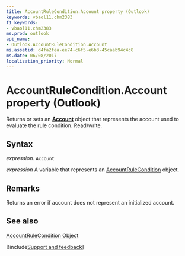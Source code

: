```yaml
---
title: AccountRuleCondition.Account property (Outlook)
keywords: vbaol11.chm2383
f1_keywords:
- vbaol11.chm2383
ms.prod: outlook
api_name:
- Outlook.AccountRuleCondition.Account
ms.assetid: d4fa2fea-ee74-c6f5-e6b3-45caab94c4c8
ms.date: 06/08/2017
localization_priority: Normal
---
```



# AccountRuleCondition.Account property (Outlook)

Returns or sets an **[Account](Outlook.Account.md)** object that represents the account used to evaluate the rule condition. Read/write.


## Syntax

_expression_. `Account`

_expression_ A variable that represents an [AccountRuleCondition](Outlook.AccountRuleCondition.md) object.


## Remarks

Returns an error if account does not represent an initialized account.


## See also


[AccountRuleCondition Object](Outlook.AccountRuleCondition.md)

[!include[Support and feedback](~/includes/feedback-boilerplate.md)]